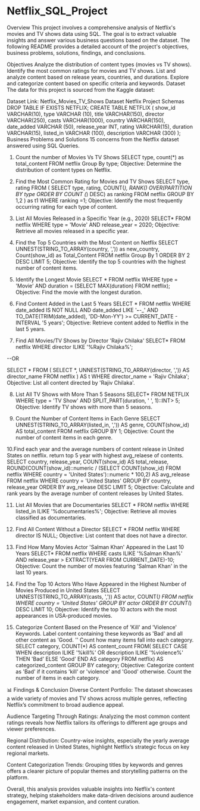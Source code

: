 # Netflix_SQL_Project

Overview
This project involves a comprehensive analysis of Netflix's movies and TV shows data using SQL. The goal is to extract valuable insights and answer various business questions based on the dataset. The following README provides a detailed account of the project's objectives, business problems, solutions, findings, and conclusions.

Objectives
Analyze the distribution of content types (movies vs TV shows).
Identify the most common ratings for movies and TV shows.
List and analyze content based on release years, countries, and durations.
Explore and categorize content based on specific criteria and keywords.
Dataset
The data for this project is sourced from the Kaggle dataset:

Dataset Link: Netflix_Movies_TV_Shows Dataset
Netflix Project Schemas
DROP TABLE IF EXISTS NETFLIX;
CREATE TABLE NETFLIX
(
	show_id VARCHAR(10),
	type VARCHAR (10),
	title VARCHAR(150),
	director VARCHAR(250),
	casts VARCHAR(1000),
	country VARCHAR(150),
	date_added VARCHAR (50),
	release_year INT,
	rating VARCHAR(15),
	duration VARCHAR(15),
	listed_in VARCHAR (100),
	description VARCHAR (300)
);
Business Problems and Solutions
15 concerns from the Netflix dataset answered using SQL Queries.
1. Count the number of Movies Vs TV Shows
SELECT
	type,
	count(*) as total_content
FROM netflix
Group By type;
Objective: Determine the distribution of content types on Netflix.

2. Find the Most Common Rating for Movies and TV Shows
SELECT
	type,
	rating
FROM
(
	SELECT
	type,
	rating,
	COUNT(*),
	RANK() OVER(PARTITION BY type ORDER BY COUNT (*) DESC) as ranking
FROM netflix
GROUP BY 1,2
	) as t1
WHERE
	ranking =1;
Objective: Identify the most frequently occurring rating for each type of content.

3. List All Movies Released in a Specific Year (e.g., 2020)
SELECT*
FROM netflix
WHERE 
	type = 'Movie'
	AND
	release_year = 2020;
Objective: Retrieve all movies released in a specific year.

4. Find the Top 5 Countries with the Most Content on Netflix
SELECT 
	UNNEST(STRING_TO_ARRAY(country, ',')) as new_country,
	Count(show_id) as Total_Content
FROM netflix
Group By 1
ORDER BY 2 DESC
LIMIT 5;
Objective: Identify the top 5 countries with the highest number of content items.

5. Identify the Longest Movie
SELECT * FROM netflix
WHERE 
	type = 'Movie'
	AND
	duration = (SELECT MAX(duration) FROM netflix);
Objective: Find the movie with the longest duration.

6. Find Content Added in the Last 5 Years
SELECT * 
FROM netflix
WHERE 
  date_added IS NOT NULL
  AND date_added LIKE '__-___-__'
  AND TO_DATE(TRIM(date_added), 'DD-Mon-YY') >= CURRENT_DATE - INTERVAL '5 years';
Objective: Retrieve content added to Netflix in the last 5 years.

7. Find All Movies/TV Shows by Director 'Rajiv Chilaka'
SELECT*
FROM netflix
WHERE director ILIKE '%Rajiv Chilaka%';

--OR

SELECT *
	FROM
(
	SELECT 
	*,
	UNNEST(STRING_TO_ARRAY(director, ',')) AS director_name
	FROM netflix
) AS t
WHERE director_name = 'Rajiv Chilaka';
Objective: List all content directed by 'Rajiv Chilaka'.

8. List All TV Shows with More Than 5 Seasons
SELECT*
FROM NETFLIX
WHERE type = 'TV Show'
AND SPLIT_PART(duration, ' ', 1)::INT> 5;
Objective: Identify TV shows with more than 5 seasons.

9. Count the Number of Content Items in Each Genre
SELECT 
    UNNEST(STRING_TO_ARRAY(listed_in, ',')) AS genre,
    COUNT(show_id) AS total_content
FROM netflix
GROUP BY 1;
Objective: Count the number of content items in each genre.

10.Find each year and the average numbers of content release in United States on netflix. return top 5 year with highest avg_relaese of contents.
SELECT 
    country,
    release_year,
    COUNT(show_id) AS total_release,
    ROUND(COUNT(show_id)::numeric /
        (SELECT COUNT(show_id) FROM  netflix WHERE country = 'United States')::numeric * 100,2) AS avg_release
FROM netflix
WHERE country = 'United States'
GROUP BY country, release_year
ORDER BY avg_release DESC
LIMIT 5;
Objective: Calculate and rank years by the average number of content releases by United States.

11. List All Movies that are Documentaries
SELECT * 
FROM netflix
WHERE listed_in ILIKE '%documentaries%';
Objective: Retrieve all movies classified as documentaries.

12. Find All Content Without a Director
SELECT * 
FROM netflix
WHERE director IS NULL;
Objective: List content that does not have a director.

13. Find How Many Movies Actor 'Salman Khan' Appeared in the Last 10 Years
SELECT*
	FROM netflix
	WHERE
		casts ILIKE '%Salman Khan%'
		AND
		release_year > EXTRACT(YEAR FROM CURRENT_DATE)-10;
Objective: Count the number of movies featuring 'Salman Khan' in the last 10 years.

14. Find the Top 10 Actors Who Have Appeared in the Highest Number of Movies Produced in United States
SELECT 
    UNNEST(STRING_TO_ARRAY(casts, ',')) AS actor,
    COUNT(*)
FROM netflix
WHERE country = 'United States'
GROUP BY actor
ORDER BY COUNT(*) DESC
LIMIT 10;
Objective: Identify the top 10 actors with the most appearances in USA-produced movies.

15. Categorize Content Based on the Presence of 'Kill' and 'Violence' Keywords. Label content containing these keywords as 'Bad' and all other content as 'Good. '' Count how many items fall into each category.
SELECT 
    category,
    COUNT(*) AS content_count
FROM(
	SELECT
        CASE 
            WHEN description ILIKE '%kill%' OR description ILIKE '%violence%' THEN 'Bad'
            ELSE 'Good'
        END AS category
FROM netflix) AS categorized_content
GROUP BY category;
Objective: Categorize content as 'Bad' if it contains 'kill' or 'violence' and 'Good' otherwise. Count the number of items in each category.

📊 Findings & Conclusion
Diverse Content Portfolio: The dataset showcases a wide variety of movies and TV shows across multiple genres, reflecting Netflix’s commitment to broad audience appeal.

Audience Targeting Through Ratings: Analyzing the most common content ratings reveals how Netflix tailors its offerings to different age groups and viewer preferences.

Regional Distribution: Country-wise insights, especially the yearly average content released in United States, highlight Netflix’s strategic focus on key regional markets.

Content Categorization Trends: Grouping titles by keywords and genres offers a clearer picture of popular themes and storytelling patterns on the platform.

Overall, this analysis provides valuable insights into Netflix's content strategy, helping stakeholders make data-driven decisions around audience engagement, market expansion, and content curation.
